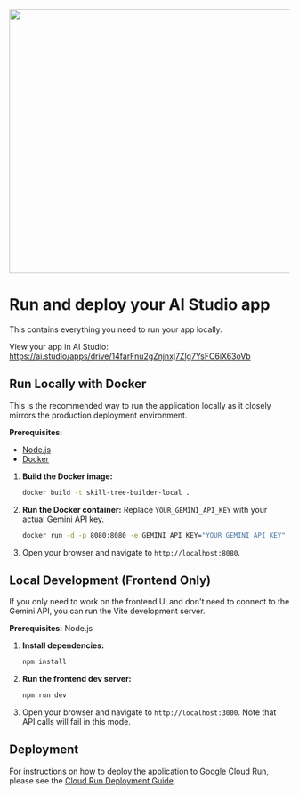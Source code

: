 <div align="center">
<img width="1200" height="475" alt="GHBanner" src="https://github.com/user-attachments/assets/0aa67016-6eaf-458a-adb2-6e31a0763ed6" />
</div>

# Run and deploy your AI Studio app

This contains everything you need to run your app locally.

View your app in AI Studio: https://ai.studio/apps/drive/14farFnu2gZnjnxj7Zlg7YsFC6iX63oVb

## Run Locally with Docker

This is the recommended way to run the application locally as it closely mirrors the production deployment environment.

**Prerequisites:**
*   [Node.js](https://nodejs.org/)
*   [Docker](https://www.docker.com/get-started)

1.  **Build the Docker image:**
    ```bash
    docker build -t skill-tree-builder-local .
    ```

2.  **Run the Docker container:**
    Replace `YOUR_GEMINI_API_KEY` with your actual Gemini API key.
    ```bash
    docker run -d -p 8080:8080 -e GEMINI_API_KEY="YOUR_GEMINI_API_KEY" --name skill-tree-builder-container skill-tree-builder-local
    ```

3.  Open your browser and navigate to `http://localhost:8080`.

## Local Development (Frontend Only)

If you only need to work on the frontend UI and don't need to connect to the Gemini API, you can run the Vite development server.

**Prerequisites:** Node.js

1.  **Install dependencies:**
    ```bash
    npm install
    ```

2.  **Run the frontend dev server:**
    ```bash
    npm run dev
    ```

3.  Open your browser and navigate to `http://localhost:3000`. Note that API calls will fail in this mode.

## Deployment

For instructions on how to deploy the application to Google Cloud Run, please see the [Cloud Run Deployment Guide](./docs/deploy/cloud-run.md).

